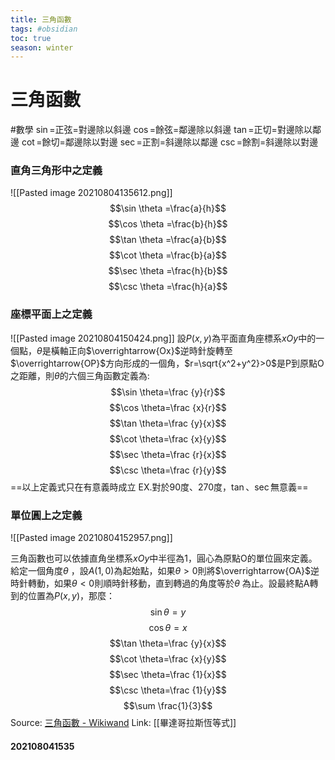 ```yaml
---
title: 三角函數
tags: #obsidian 
toc: true
season: winter
---
```

# 三角函數
#數學
$\sin$=正弦=對邊除以斜邊
$\cos$=餘弦=鄰邊除以斜邊
$\tan$=正切=對邊除以鄰邊
$\cot$=餘切=鄰邊除以對邊
$\sec$=正割=斜邊除以鄰邊
$\csc$=餘割=斜邊除以對邊
### 直角三角形中之定義
![[Pasted image 20210804135612.png]]
$$\sin \theta =\frac{a}{h}$$
$$\cos \theta =\frac{b}{h}$$
$$\tan \theta =\frac{a}{b}$$
$$\cot \theta =\frac{b}{a}$$
$$\sec \theta =\frac{h}{b}$$
$$\csc \theta =\frac{h}{a}$$


### 座標平面上之定義
![[Pasted image 20210804150424.png]]
設$P(x,y)$為平面直角座標系$xOy$中的一個點，$\theta$是橫軸正向$\overrightarrow{Ox}$逆時針旋轉至$\overrightarrow{OP}$方向形成的一個角，$r=\sqrt{x^2+y^2}>0$是P到原點O之距離，則$\theta$的六個三角函數定義為:
$$\sin \theta=\frac {y}{r}$$
$$\cos \theta=\frac {x}{r}$$
$$\tan \theta=\frac {y}{x}$$
$$\cot \theta=\frac {x}{y}$$
$$\sec \theta=\frac {r}{x}$$
$$\csc \theta=\frac {r}{y}$$
==以上定義式只在有意義時成立 EX.對於90度、270度，$\tan、\sec$無意義==

### 單位圓上之定義
![[Pasted image 20210804152957.png]]

三角函數也可以依據直角坐標系$xOy$中半徑為1，圓心為原點O的單位圓來定義。給定一個角度$\theta$ ，設$A(1,0)$為起始點，如果$\theta >0$則將$\overrightarrow{OA}$逆時針轉動，如果$\theta <0$則順時針移動，直到轉過的角度等於$\theta$ 為止。設最終點A轉到的位置為$P(x,y)$，那麼：
$$\sin \theta=y$$
$$\cos \theta=x$$
$$\tan \theta=\frac {y}{x}$$
$$\cot \theta=\frac {x}{y}$$
$$\sec \theta=\frac {1}{x}$$
$$\csc \theta=\frac {1}{y}$$
$$\sum \frac{1}{3}$$
Source: [三角函數 - Wikiwand](https://www.wikiwand.com/zh-tw/%E4%B8%89%E8%A7%92%E5%87%BD%E6%95%B0)
Link: [[畢達哥拉斯恆等式]]

#### 202108041535